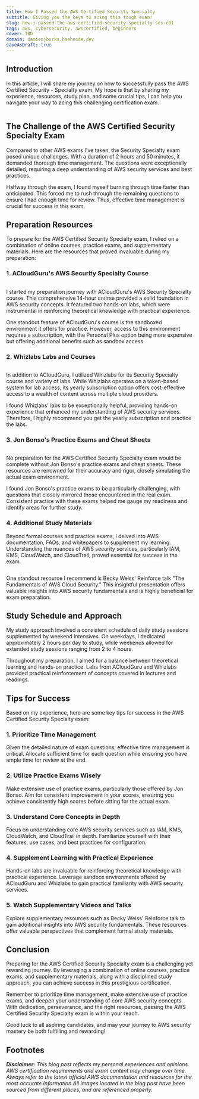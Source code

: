 ```yaml
---
title: How I Passed the AWS Certified Security Specialty
subtitle: Giving you the keys to acing this tough exam!
slug: how-i-passed-the-aws-certified-security-specialty-scs-c01
tags: aws, cybersecurity, awscertified, beginners
cover: TBD
domain: damienjburks.hashnode.dev
saveAsDraft: true
---
```


## Introduction

In this article, I will share my journey on how to successfully pass the AWS Certified Security - Specialty exam. My hope is that by sharing my experience, resources, study plan, and some crucial tips, I can help you navigate your way to acing this challenging certification exam.

![]()

## The Challenge of the AWS Certified Security Specialty Exam

Compared to other AWS exams I've taken, the Security Specialty exam posed unique challenges. With a duration of 2 hours and 50 minutes, it demanded thorough time management. The questions were exceptionally detailed, requiring a deep understanding of AWS security services and best practices.

Halfway through the exam, I found myself burning through time faster than anticipated. This forced me to rush through the remaining questions to ensure I had enough time for review. Thus, effective time management is crucial for success in this exam.

## Preparation Resources

To prepare for the AWS Certified Security Specialty exam, I relied on a combination of online courses, practice exams, and supplementary materials. Here are the resources that proved invaluable during my preparation:

### 1. ACloudGuru's AWS Security Specialty Course

![]()

I started my preparation journey with ACloudGuru's AWS Security Specialty course. This comprehensive 14-hour course provided a solid foundation in AWS security concepts. It featured two hands-on labs, which were instrumental in reinforcing theoretical knowledge with practical experience.

One standout feature of ACloudGuru's course is the sandboxed environment it offers for practice. However, access to this environment requires a subscription, with the Personal Plus option being more expensive but offering additional benefits such as sandbox access.

### 2. Whizlabs Labs and Courses

![]()

In addition to ACloudGuru, I utilized Whizlabs for its Security Specialty course and variety of labs. While Whizlabs operates on a token-based system for lab access, its yearly subscription option offers cost-effective access to a wealth of content across multiple cloud providers.

I found Whizlabs' labs to be exceptionally helpful, providing hands-on experience that enhanced my understanding of AWS security services. Therefore, I highly recommend you get the yearly subscription and practice the labs.

### 3. Jon Bonso's Practice Exams and Cheat Sheets

![]()

No preparation for the AWS Certified Security Specialty exam would be complete without Jon Bonso's practice exams and cheat sheets. These resources are renowned for their accuracy and rigor, closely simulating the actual exam environment.

I found Jon Bonso's practice exams to be particularly challenging, with questions that closely mirrored those encountered in the real exam. Consistent practice with these exams helped me gauge my readiness and identify areas for further study.

### 4. Additional Study Materials

Beyond formal courses and practice exams, I delved into AWS documentation, FAQs, and whitepapers to supplement my learning. Understanding the nuances of AWS security services, particularly IAM, KMS, CloudWatch, and CloudTrail, proved essential for success in the exam.

![]()

One standout resource I recommend is Becky Weiss' Reinforce talk "The Fundamentals of AWS Cloud Security." This insightful presentation offers valuable insights into AWS security fundamentals and is highly beneficial for exam preparation.

## Study Schedule and Approach

My study approach involved a consistent schedule of daily study sessions supplemented by weekend intensives. On weekdays, I dedicated approximately 2 hours per day to study, while weekends allowed for extended study sessions ranging from 2 to 4 hours.

Throughout my preparation, I aimed for a balance between theoretical learning and hands-on practice. Labs from ACloudGuru and Whizlabs provided practical reinforcement of concepts covered in lectures and readings.

## Tips for Success

Based on my experience, here are some key tips for success in the AWS Certified Security Specialty exam:

### 1. Prioritize Time Management

Given the detailed nature of exam questions, effective time management is critical. Allocate sufficient time for each question while ensuring you have ample time for review at the end.

### 2. Utilize Practice Exams Wisely

Make extensive use of practice exams, particularly those offered by Jon Bonso. Aim for consistent improvement in your scores, ensuring you achieve consistently high scores before sitting for the actual exam.

### 3. Understand Core Concepts in Depth

Focus on understanding core AWS security services such as IAM, KMS, CloudWatch, and CloudTrail in depth. Familiarize yourself with their features, use cases, and best practices for configuration.

### 4. Supplement Learning with Practical Experience

Hands-on labs are invaluable for reinforcing theoretical knowledge with practical experience. Leverage sandbox environments offered by ACloudGuru and Whizlabs to gain practical familiarity with AWS security services.

### 5. Watch Supplementary Videos and Talks

Explore supplementary resources such as Becky Weiss' Reinforce talk to gain additional insights into AWS security fundamentals. These resources offer valuable perspectives that complement formal study materials.

## Conclusion

Preparing for the AWS Certified Security Specialty exam is a challenging yet rewarding journey. By leveraging a combination of online courses, practice exams, and supplementary materials, along with a disciplined study approach, you can achieve success in this prestigious certification.

Remember to prioritize time management, make extensive use of practice exams, and deepen your understanding of core AWS security concepts. With dedication, perseverance, and the right resources, passing the AWS Certified Security Specialty exam is within your reach.

Good luck to all aspiring candidates, and may your journey to AWS security mastery be both fulfilling and rewarding!

## Footnotes

***Disclaimer:** This blog post reflects my personal experiences and opinions. AWS certification requirements and exam content may change over time. Always refer to the latest official AWS documentation and resources for the most accurate information.All images located in the blog post have been sourced from different places, and are referenced properly.*
